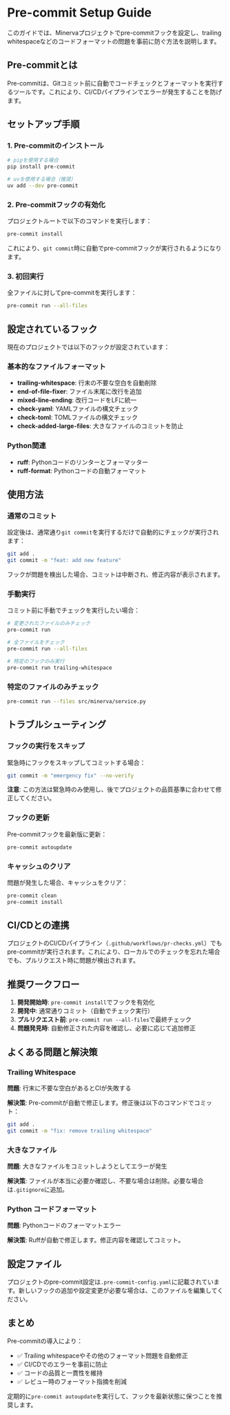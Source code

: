 # Pre-commit Setup Guide

このガイドでは、Minervaプロジェクトでpre-commitフックを設定し、trailing whitespaceなどのコードフォーマットの問題を事前に防ぐ方法を説明します。

## Pre-commitとは

Pre-commitは、Gitコミット前に自動でコードチェックとフォーマットを実行するツールです。これにより、CI/CDパイプラインでエラーが発生することを防げます。

## セットアップ手順

### 1. Pre-commitのインストール

```bash
# pipを使用する場合
pip install pre-commit

# uvを使用する場合（推奨）
uv add --dev pre-commit
```

### 2. Pre-commitフックの有効化

プロジェクトルートで以下のコマンドを実行します：

```bash
pre-commit install
```

これにより、`git commit`時に自動でpre-commitフックが実行されるようになります。

### 3. 初回実行

全ファイルに対してpre-commitを実行します：

```bash
pre-commit run --all-files
```

## 設定されているフック

現在のプロジェクトでは以下のフックが設定されています：

### 基本的なファイルフォーマット
- **trailing-whitespace**: 行末の不要な空白を自動削除
- **end-of-file-fixer**: ファイル末尾に改行を追加
- **mixed-line-ending**: 改行コードをLFに統一
- **check-yaml**: YAMLファイルの構文チェック
- **check-toml**: TOMLファイルの構文チェック
- **check-added-large-files**: 大きなファイルのコミットを防止

### Python関連
- **ruff**: Pythonコードのリンターとフォーマッター
- **ruff-format**: Pythonコードの自動フォーマット

## 使用方法

### 通常のコミット

設定後は、通常通り`git commit`を実行するだけで自動的にチェックが実行されます：

```bash
git add .
git commit -m "feat: add new feature"
```

フックが問題を検出した場合、コミットは中断され、修正内容が表示されます。

### 手動実行

コミット前に手動でチェックを実行したい場合：

```bash
# 変更されたファイルのみチェック
pre-commit run

# 全ファイルをチェック
pre-commit run --all-files

# 特定のフックのみ実行
pre-commit run trailing-whitespace
```

### 特定のファイルのみチェック

```bash
pre-commit run --files src/minerva/service.py
```

## トラブルシューティング

### フックの実行をスキップ

緊急時にフックをスキップしてコミットする場合：

```bash
git commit -m "emergency fix" --no-verify
```

**注意**: この方法は緊急時のみ使用し、後でプロジェクトの品質基準に合わせて修正してください。

### フックの更新

Pre-commitフックを最新版に更新：

```bash
pre-commit autoupdate
```

### キャッシュのクリア

問題が発生した場合、キャッシュをクリア：

```bash
pre-commit clean
pre-commit install
```

## CI/CDとの連携

プロジェクトのCI/CDパイプライン（`.github/workflows/pr-checks.yml`）でもpre-commitが実行されます。これにより、ローカルでのチェックを忘れた場合でも、プルリクエスト時に問題が検出されます。

## 推奨ワークフロー

1. **開発開始時**: `pre-commit install`でフックを有効化
2. **開発中**: 通常通りコミット（自動でチェック実行）
3. **プルリクエスト前**: `pre-commit run --all-files`で最終チェック
4. **問題発見時**: 自動修正された内容を確認し、必要に応じて追加修正

## よくある問題と解決策

### Trailing Whitespace

**問題**: 行末に不要な空白があるとCIが失敗する

**解決策**: Pre-commitが自動で修正します。修正後は以下のコマンドでコミット：

```bash
git add .
git commit -m "fix: remove trailing whitespace"
```

### 大きなファイル

**問題**: 大きなファイルをコミットしようとしてエラーが発生

**解決策**: ファイルが本当に必要か確認し、不要な場合は削除。必要な場合は`.gitignore`に追加。

### Python コードフォーマット

**問題**: Pythonコードのフォーマットエラー

**解決策**: Ruffが自動で修正します。修正内容を確認してコミット。

## 設定ファイル

プロジェクトのpre-commit設定は`.pre-commit-config.yaml`に記載されています。新しいフックの追加や設定変更が必要な場合は、このファイルを編集してください。

## まとめ

Pre-commitの導入により：

- ✅ Trailing whitespaceやその他のフォーマット問題を自動修正
- ✅ CI/CDでのエラーを事前に防止
- ✅ コードの品質と一貫性を維持
- ✅ レビュー時のフォーマット指摘を削減

定期的に`pre-commit autoupdate`を実行して、フックを最新状態に保つことを推奨します。
